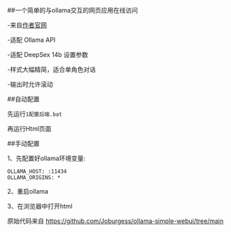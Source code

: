 ##一个简单的与ollama交互的网页应用在线访问

-来自[作者官网](https://leftnorth.com/test.html)

-适配 Ollama API

-适配 DeepSex 14b 设置参数

-样式大幅精简，适合单角色对话

-输出时允许滚动

##自动配置

先运行`1配置后端.bat`

再运行Html页面

##手动配置

1、先配置好ollama环境变量:

```
OLLAMA_HOST: :11434
OLLAMA_ORIGINS: *
```

2、重启ollama

3、在浏览器中打开html

原始代码来自
https://github.com/Joburgess/ollama-simple-webui/tree/main
